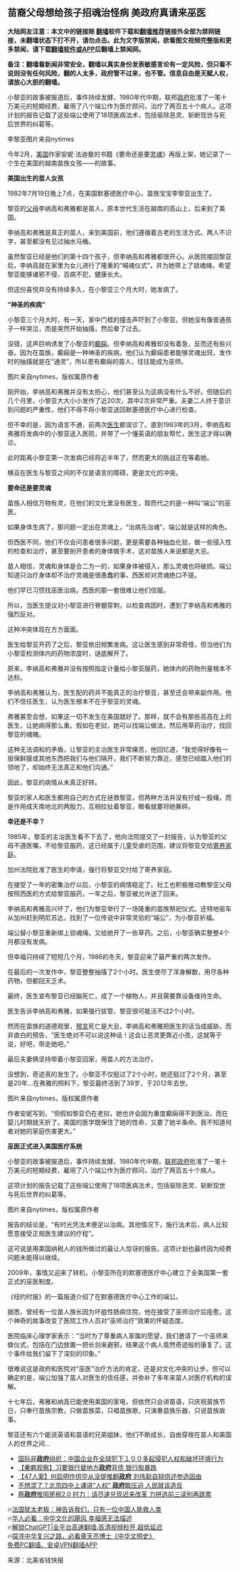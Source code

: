  <!-- 面包屑导航 --> <h2>苗裔父母想给孩子招魂治怪病 美政府真请来巫医</h2> <p class="notice"><b>大陆网友注意：本文中的链接除 <a href="https://github.com/bannedbook/fanqiang" >翻墙</a>软件下载和<a href="https://github.com/killgcd/justmysocks/blob/master/README.md">翻墙推荐</a>链接外全部为禁网链接，未翻墙状态下打不开，请勿点击。此为文字版禁闻，欲看图文视频完整版和更多禁闻，请下载<a href="https://github.com/bannedbook/fanqiang">翻墙软件或APP</a>后翻墙上禁闻网。</p><p>备注：翻墙看新闻非常安全，翻墙以真实身份发表敏感言论有一定风险，但只看不说则没有任何风险，翻的人太多，政府管不过来，也不管。信息自由是天赋人权，请放心大胆的翻墙。</b></p>  <div class="entry"> <p id="summary">小黎亚的故事被报道后，事件持续发酵，1980年代中期，联邦<a href="https://www.bannedbook.org/bnews/tag/%e6%94%bf%e5%ba%9c/" class="st_tag internal_tag" rel="tag" title="标签 政府 下的日志">政府</a>批准了一笔十万美元的短期经费，雇用了八个端公作为医疗顾问，治疗了两百五十个病人。这项计划的报告记载了这些端公使用了18项医病法术，包括驱除恶灵、斩断现世与死后世界的纠葛等。</p> <p id="conimg">李黎亚图片来自nytimes</p> <p>今年2月，<a href="https://www.bannedbook.org/bnews/tag/%e7%be%8e%e5%9b%bd/" class="st_tag internal_tag" rel="tag" title="标签 美国 下的日志">美国</a>作家安妮·法迪曼的书籍《要命还是要<a href="https://www.bannedbook.org/bnews/tag/%e7%81%b5%e9%ad%82/" class="st_tag internal_tag" rel="tag" title="标签 灵魂 下的日志">灵魂</a>》再版上架，她记录了一个生在美国的越南苗族女孩——的故事。</p> <p><strong>美国出生的苗人女孩</strong></p> <p>1982年7月19日晚上7点，在美国默塞德医疗中心，苗族宝宝李黎亚出生了。</p> <p>黎亚的<a href="https://www.bannedbook.org/bnews/tag/%e7%88%b6%e6%af%8d/" class="st_tag internal_tag" rel="tag" title="标签 父母 下的日志">父母</a>李纳高和弗雅都是苗人，原本世代生活在越南的高山上，后来到了美国。</p> <p>李纳高和弗雅是真正的苗人，来到美国前，他们遵循着古老的生活方式。两人不识字，甚至都没有见过抽水马桶。</p> <p>虽然黎亚已经是他们的第十四个孩子，但李纳高和弗雅都很开心。从医院接回黎亚后，李纳高就在家里为女儿进行了隆重的“喊魂仪式”，并为她带上了锁魂绳，希望黎亚能够诸邪不侵，百病不犯，健康长大。</p> <p>但这份喜悦并没有持续多久，在小黎亚三个月大时，她发病了。</p> <p><strong>“神圣的疾病”</strong></p> <p>小黎亚三个月大时，有一天，家中门框的撞击声吓到了小黎亚。但她没有像普通孩子一样哭泣，而是突然开始抽搐，然后晕了过去。</p> <p>没错，这声巨响诱发了小黎亚的<a href="https://www.bannedbook.org/bnews/tag/%E7%99%AB%E7%97%AB/" class="st_tag internal_tag" rel="tag" title="标签 癫痫 下的日志">癫痫</a>。但李纳高和弗雅却没有着急，反而还有些兴奋。因为在苗族，癫痫是一种神圣的疾病，他们认为癫痫患者能够灵魂出窍，发作时的抽搐就是在“通灵”，所以患有癫痫的苗人，往往能成为巫师。</p> <p>图片来自nytimes，版权属原作者</p> <p>刚开始，李纳高和弗雅并没有太担心，他们甚至认为这病没有什么不好。但随后的几个月里，小黎亚大大小小发作了近20次，其中2次非常严重。夫妻二人终于意识到问题的严重性，他们不得不将小黎亚送回默塞德医疗中心进行检查。</p> <p>但不幸的是，因为语言不通，前两次<a href="https://www.bannedbook.org/bnews/tag/%e5%8c%bb%e7%94%9f/" class="st_tag internal_tag" rel="tag" title="标签 医生 下的日志">医生</a>都误诊了。直到1983年的3月，李纳高和弗雅将发病中的小黎亚送入医院，并带了一个懂英语的朋友帮忙，医生这才得以确诊。</p> <p>此时距离小黎亚第一次发病已经将近半年了，然而更大的挑战正在等着她。</p> <p>横亘在医生与黎亚之间的不仅是语言的障碍，更是文化的冲突。</p> <p><strong>要命还是要灵魂</strong></p> <p>苗族人相信万物有灵，在他们的文化里没有医生，取而代之的是一种叫“端公”的巫医。</p> <p>如果身体生病了，那问题一定出在灵魂上，“治病先治魂”，端公就是这样的角色。</p> <p>但西医不同，他们不仅会问患者很多问题，更是需要各种抽血化验，做一些侵入性的检查和治疗，甚至要剖开患者的身体做手术，这对苗族人来说都是大忌。</p> <p>苗人相信，灵魂和身体是合二为一的，如果身体被侵入，那么灵魂也将破损。端公知道只治疗身体却不治疗灵魂是很愚蠢的事，西医却对灵魂绝口不提。</p> <p>他们早已习惯找巫医治病，西医的那一套很难让他们信服。</p> <p>所以，当医生提议对小黎亚进行脊髓穿刺，以检查病因时，遭到了李纳高和弗雅的强烈反对。</p> <p>这种冲突体现在方方面面。</p> <p>医生给黎亚开药了之后，黎亚依旧频繁发病。这让医生感到非常奇怪，但当他们为小黎亚检测体内的药物浓度时，谜底解开了。</p> <p>原来，李纳高和弗雅并没有按照指定计量给小黎亚服药，她体内的药物剂量根本不达标。</p> <p>李纳高和弗雅认为，医生配的药并不能真正的治疗黎亚，甚至还会带来副作用。他们不信任医生，认为医生根本不在乎黎亚的灵魂。</p> <p>弗雅甚至会想，如果这一切不发生在美国就好了。那样，就不会有那些高高在上的医生，让她病得那么重。假如在老挝，她可以找端公做法，然后用草药治疗，找回黎亚的魂魄。</p> <p>这种无法调和的矛盾，让黎亚的主治医生非常痛苦，他回忆道，“我觉得好像有一层保鲜膜或其他东西把我们与他们隔开，我们不断努力靠近，感觉已经踏入他们的领地了，却始终无法真正和他们沟通。”</p>  <p>因此，黎亚的病情从未真正好转。</p> <p>黎亚的家人和医生都用自己的方式在拯救黎亚，但两种方法并没有拧成一股绳，而是作用成天南地北的两股力，互相拉扯着黎亚，眼看就要将她撕碎。</p> <p><strong>幸还是不幸？</strong></p> <p>1985年，黎亚的主治医生看不下去了，他向法院提交了一封报告，认为黎亚的父母不遵医嘱，不给黎亚服药，这已经属于儿童受虐的范围，建议将黎亚交给<a href="https://www.bannedbook.org/bnews/tag/%E5%AF%84%E5%85%BB%E5%AE%B6%E5%BA%AD/" class="st_tag internal_tag" rel="tag" title="标签 寄养家庭 下的日志">寄养家庭</a>。</p> <p>加州法院批准了医生的申请，强行将黎亚交付给了寄养家庭。</p> <p>在接受了一年的密集治疗以后，小黎亚的病情稳定了。社工也积极推动教黎亚父母按照西医的方式给黎亚服药，一年之后，黎亚被允许送了回来。</p> <p>李纳高和弗雅高兴坏了，他们为黎亚举行了一场隆重的苗族祭祀仪式。还特地驱车从加州赶到明尼苏达，找到了一位传说中非常灵验的“端公”，为小黎亚祈福。</p> <p>端公替小黎亚重新绑上锁魂绳，又给她开了一些草药。之后，小黎亚确实整整4个月都没有发病。</p> <p>但幸福只持续了短短几个月，1986的冬天，黎亚迎来了最严重的两次发作。</p> <p>在最后的一次发作中，黎亚整整抽搐了2个小时。医生使尽了浑身解数，用尽各种药物，但都回天乏术。</p> <p>最终，医生宣布黎亚已经脑死亡，成了一个植物人，并且需要靠设备维持生命。</p> <p>医生告诉李纳高和弗雅，如果强行拔管，黎亚很可能活不过2个小时。</p> <p>然而在苗族的道德观里，<span class='wp_keywordlink'><a href="https://www.bannedbook.org/forum5/" title="预言玄学禁书下载" rel="nofollow">预言</a></span>死亡是大忌，李纳高和弗雅把医生的话当成威胁，而非直白的预告，“医生绝对不可以说这种话！这会让恶灵更靠近小孩，这就等于说，好吧，带走她吧。”</p> <p>最后夫妻俩坚持带着小黎亚回家，用苗人的方法治疗。</p> <p>没想到，奇迹真的发生了。小黎亚不仅挺过了2个小时，她还挺过了2个月，甚至是20年&#8230;在弗雅的照料下，黎亚最终活到了39岁，于2012年去世。</p>  <p>图片来自nytimes，版权属原作者</p> <p>作者安妮写到，“但假如黎亚仍在老挝，她也许会因为重度癫痫得不到医治，而在婴儿时期就天折了。美国的医学既保住了她的性命，又要了她半条命。我不知道何者对她的家庭伤害更大。”</p> <p><strong>巫医正式进入美国医疗系统</strong></p> <p>小黎亚的故事被报道后，事件持续发酵，1980年代中期，<a href="https://www.bannedbook.org/bnews/tag/%e8%81%94%e9%82%a6%e6%94%bf%e5%ba%9c/" class="st_tag internal_tag" rel="tag" title="标签 联邦政府 下的日志">联邦政府</a>批准了一笔十万美元的短期经费，雇用了八个端公作为医疗顾问，治疗了两百五十个病人。</p> <p>这项计划的报告记载了这些端公使用了18项医病法术，包括驱除恶灵、斩断现世与死后世界的纠葛等。</p> <p>图片来自nytimes，版权属原作者</p> <p>报告的结论是，“有时光凭法术便足以治病。其他情况下，施行法术后，病人比较愿意接受正规医生建议的疗程”。</p> <p>这可说是用美国纳税人的钱所做过的最让人惊讶的报告。这项计划也最终因为经费问题未能得以继续。</p> <p>2009年，事情又迎来了转机，小黎亚所在的默塞德医疗中心建立了全美国第一套正式的巫医制度。</p> <p>《纽约时报》的一篇报道介绍了在默塞德医疗中心工作的端公。</p> <p>据悉，曾经有一位苗人族长因为坏疽性肠病住院，他在接受了巫师治疗后痊愈，这个神奇的故事改变了医院工作人员对“巫师治疗”效果的怀疑态度。</p> <p>医院临床心理学家表示：“当时为了尊重病人家属的愿望，我们邀请了一个巫师来做仪式，包括在门边放置一把长剑来避邪，结果这个病人竟然奇迹般的康复了。这个事件给我们留下了深刻的印象。”</p> <p>很难说这是政府和医院对“巫医”治疗方法的肯定，还是对文化冲突的让步。但可以确定的是，端公加强了苗人对医生的信任感，并弥补了多年来苗人对医疗机构的误解。</p> <p>十七年后，弗雅和纳高已能使用美国的家电，但依然只会讲苗语，只庆祝苗族节日，只奉行苗族宗教，只做苗族菜，只唱苗族歌，只演奏苗族乐器，只说苗族故事。</p> <p>黎亚还有六个能说英语和苗语的兄弟姐妹，他们不断成长，自由穿梭在苗人和美国人的世界之间&#8230;</p>  <!--<div id="taboola-mid-1"></div>--><ul class='op-related-articles' title='相关阅读'> <li><a href='https://www.bannedbook.org/bnews/ssgc/20230707/1904957.html' target='_blank'>国际非<b>政府</b>组织：中国企业在全球犯下１００多起侵犯人权和破坏环境行为</a></li> <li><a href='https://www.bannedbook.org/bnews/comments/20230706/1904912.html' target='_blank'>【秦鹏观察】习要银行替地方<b>政府</b>背债 银行股暴跌</a></li> <li><a href='https://www.bannedbook.org/bnews/headline/20230706/1904910.html' target='_blank'>【47人案】何启明作供毕从没提推翻<b>政府</b> 刘伟聪自辩供述参选因由</a></li> <li><a href='https://www.bannedbook.org/bnews/comments/20230706/1904896.html' target='_blank'>不想混了？北京四中上课讲“人权” <b>政府</b>敢压迫 人民就该造反</a></li> <li><a href='https://www.bannedbook.org/bnews/taiwannews/20230706/1904783.html' target='_blank'>蔡<b>政府</b>推囤房税2.0 时力：请尽速兑现迟来改革 力拼选前三读别再跳票</a></li> </ul> <p class="texttj"> 🔥<a href="https://www.bannedbook.org/bnews/ssgc/20230219/1850782.html" target="_blank">法国犹太老板：神告诉我们，只有一位中国人能救人类</a><br/> 🔥<a href="https://www.bannedbook.org/bnews/comments/20220220/1694796.html" target="_blank">华人必看：中华文化的飓风 幸福感无法描述</a><br/> 🔥<a href="https://github.com/bannedbook/fanqiang/wiki/V2ray%E6%9C%BA%E5%9C%BA" target="_blank">解锁ChatGPT|全平台高速翻墙:高清视频秒开,超低延迟</a><br/> 🔥<a href="https://www.bannedbook.org/bnews/comments/20220808/1768773.html" target="_blank">探寻中华复兴之路，必看章天亮博士《中华文明史》</a><br/> <a href="https://github.com/bannedbook/fanqiang/wiki/%E7%A6%81%E9%97%BB%E7%BD%91%E5%AE%89%E5%8D%93%E7%BF%BB%E5%A2%99%E6%96%B0%E9%97%BBAPP" target="_blank">免费PC翻墙、安卓VPN翻墙APP</a><br/> </p><p class="src-info">来源：北美省钱快报 </p><a name='sharetosocial'></a> <div style="margin-bottom:5px;padding-bottom:5px;clear:both"> <div id="archive-pix-1" class="banner-ads"> <!-- AuctionX Display platform tag START --> <div id="27602x728x90x621x_ADSLOT1" clicktrack="%%CLICK_URL_ESC%%"></div>  <!-- AuctionX Display platform tag END --> </div> <div id="archive-pix-2" class="banner-ads"> <!-- AuctionX Display platform tag START --> <div id="27556x300x250x621x_ADSLOT1" clicktrack="%%CLICK_URL_ESC%%" style="margin:0 auto;text-align:center"></div>  <!-- AuctionX Display platform tag END --> </div> </div>  <div id="archive-pix-1" class="banner-ads"> <!-- AuctionX Display platform tag START --> <div id="27603x728x90x621x_ADSLOT1" clicktrack="%%CLICK_URL_ESC%%"></div>  <!-- AuctionX Display platform tag END --> </div> </div><!--END ENTRY--> 
